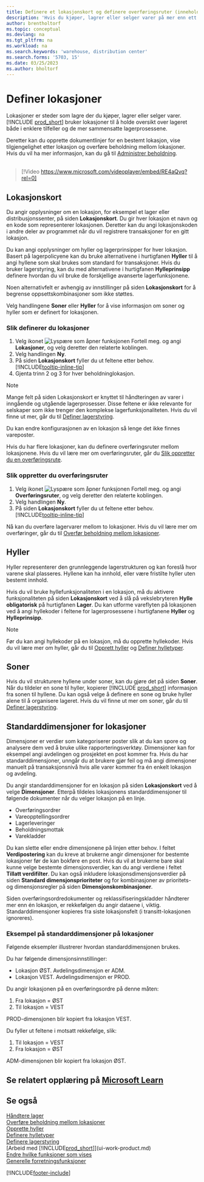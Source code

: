 ```yaml
---
title: Definere et lokasjonskort og definere overføringsruter (inneholder video)
description: 'Hvis du kjøper, lagrer eller selger varer på mer enn ett sted, kan du definere hvert sted som en lokasjon.'
author: brentholtorf
ms.topic: conceptual
ms.devlang: na
ms.tgt_pltfrm: na
ms.workload: na
ms.search.keywords: 'warehouse, distribution center'
ms.search.forms: '5703, 15'
ms.date: 03/25/2023
ms.author: bholtorf
---
```

# <a name="set-up-locations" />Definer lokasjoner

Lokasjoner er steder som lagre der du kjøper, lagrer eller selger varer. [!INCLUDE [prod_short](includes/prod_short.md)] bruker lokasjoner til å holde oversikt over lageret både i enklere tilfeller og de mer sammensatte lagerprosessene.

Deretter kan du opprette dokumentlinjer for en bestemt lokasjon, vise tilgjengelighet etter lokasjon og overføre beholdning mellom lokasjoner. Hvis du vil ha mer informasjon, kan du gå til [Administrer beholdning](inventory-manage-inventory.md).
<br><br>  
  
> [!Video https://www.microsoft.com/videoplayer/embed/RE4aQvq?rel=0]

## <a name="location-cards" />Lokasjonskort

Du angir opplysninger om en lokasjon, for eksempel et lager eller distribusjonssenter, på siden **Lokasjonskort**. Du gir hver lokasjon et navn og en kode som representerer lokasjonen. Deretter kan du angi lokasjonskoden i andre deler av programmet når du vil registrere transaksjoner for en gitt lokasjon.  

Du kan angi opplysninger om hyller og lagerprinsipper for hver lokasjon. Basert på lagerpolicyene kan du bruke alternativene i hurtigfanen **Hyller** til å angi hyllene som skal brukes som standard for transaksjoner. Hvis du bruker lagerstyring, kan du med alternativene i hurtigfanen **Hylleprinsipp** definere hvordan du vil bruke de forskjellige avanserte lagerfunksjonene.  

Noen alternativfelt er avhengig av innstillinger på siden **Lokasjonskort** for å begrense oppsettskombinasjoner som ikke støttes.  

Velg handlingene **Soner** eller **Hyller** for å vise informasjon om soner og hyller som er definert for lokasjonen.

### <a name="to-set-up-a-location" />Slik definerer du lokasjoner

1. Velg ikonet ![Lyspære som åpner funksjonen Fortell meg.](media/ui-search/search_small.png "Fortell hva du vil gjøre") og angi **Lokasjoner**, og velg deretter den relaterte koblingen.
2. Velg handlingen **Ny**.
3. På siden **Lokasjonskort** fyller du ut feltene etter behov. [!INCLUDE[tooltip-inline-tip](includes/tooltip-inline-tip_md.md)]
4. Gjenta trinn 2 og 3 for hver beholdninglokasjon.

> [!NOTE]  
> Mange felt på siden Lokasjonskort er knyttet til håndteringen av varer i inngående og utgående lagerprosesser. Disse feltene er ikke relevante for selskaper som ikke trenger den komplekse lagerfunksjonaliteten. Hvis du vil finne ut mer, går du til [Definer lagerstyring](warehouse-setup-warehouse.md).

Du kan endre konfigurasjonen av en lokasjon så lenge det ikke finnes vareposter.  

Hvis du har flere lokasjoner, kan du definere overføringsruter mellom lokasjonene. Hvis du vil lære mer om overføringsruter, går du [Slik oppretter du en overføringsrute](inventory-how-setup-locations.md#to-create-a-transfer-route).

### <a name="to-create-a-transfer-route" />Slik oppretter du overføringsruter

1. Velg ikonet ![Lyspære som åpner funksjonen Fortell meg.](media/ui-search/search_small.png "Fortell hva du vil gjøre") og angi **Overføringsruter**, og velg deretter den relaterte koblingen.
2. Velg handlingen **Ny**.
4. På siden **Lokasjonskort** fyller du ut feltene etter behov. [!INCLUDE[tooltip-inline-tip](includes/tooltip-inline-tip_md.md)]

Nå kan du overføre lagervarer mellom to lokasjoner. Hvis du vil lære mer om overføringer, går du til [Overfør beholdning mellom lokasjoner](inventory-how-transfer-between-locations.md).

## <a name="bins" />Hyller

Hyller representerer den grunnleggende lagerstrukturen og kan foreslå hvor varene skal plasseres. Hyllene kan ha innhold, eller være fristilte hyller uten bestemt innhold.

Hvis du vil bruke hyllefunksjonaliteten i en lokasjon, må du aktivere funksjonaliteten på siden **Lokasjonskort** ved å slå på vekslebryteren **Hylle obligatorisk** på hurtigfanen **Lager**. Du kan utforme vareflyten på lokasjonen ved å angi hyllekoder i feltene for lagerprosessene i hurtigfanene **Hyller** og **Hylleprinsipp**.

> [!NOTE]
> Før du kan angi hyllekoder på en lokasjon, må du opprette hyllekoder. Hvis du vil lære mer om hyller, går du til [Opprett hyller](warehouse-how-to-create-individual-bins.md) og [Definer hylletyper](warehouse-how-to-set-up-bin-types.md).  

## <a name="zones" />Soner

Hvis du vil strukturere hyllene under soner, kan du gjøre det på siden **Soner**. Når du tildeler en sone til hyller, kopierer [!INCLUDE [prod_short](includes/prod_short.md)] informasjon fra sonen til hyllene. Du kan også velge å definere en sone og bruke hyller alene til å organisere lageret. Hvis du vil finne ut mer om soner, går du til [Definer lagerstyring](warehouse-setup-warehouse.md).  

## <a name="default-dimensions-for-locations" />Standarddimensjoner for lokasjoner

Dimensjoner er verdier som kategoriserer poster slik at du kan spore og analysere dem ved å bruke ulike rapporteringsverktøy. Dimensjoner kan for eksempel angi avdelingen og prosjektet en post kommer fra. Hvis du har standarddimensjoner, unngår du at brukere gjør feil og må angi dimensjoner manuelt på transaksjonsnivå hvis alle varer kommer fra én enkelt lokasjon og avdeling.

Du angir standarddimensjoner for en lokasjon på siden **Lokasjonskort** ved å velge **Dimensjoner**. Etterpå tildeles lokasjonens standarddimensjoner til følgende dokumenter når du velger lokasjon på en linje.

* Overføringsordrer
* Vareopptellingsordrer
* Lagerleveringer
* Beholdningsmottak
* Varekladder

Du kan slette eller endre dimensjonene på linjen etter behov. I feltet **Verdipostering** kan du kreve at brukerne angir dimensjoner for bestemte lokasjoner før de kan bokføre en post. Hvis du vil at brukerne bare skal kunne velge bestemte dimensjonsverdier, kan du angi verdiene i feltet **Tillatt verdifilter**. Du kan også inkludere lokasjonsdimensjonsverdier på siden **Standard dimensjonsprioriteter** og for kombinasjoner av prioritets- og dimensjonsregler på siden **Dimensjonskombinasjoner**.

Siden overføringsordredokumenter og reklassifiseringskladder håndterer mer enn én lokasjon, er rekkefølgen du angir dataene i, viktig. Standarddimensjoner kopieres fra siste lokasjonsfelt (i transitt-lokasjonen ignoreres).

### <a name="example-of-default-dimensions-on-locations" />Eksempel på standarddimensjoner på lokasjoner

Følgende eksempler illustrerer hvordan standarddimensjonen brukes.

Du har følgende dimensjonsinnstillinger:

* Lokasjon ØST. Avdelingsdimensjon er ADM.
* Lokasjon VEST. Avdelingsdimensjon er PROD.

Du angir lokasjonen på en overføringsordre på denne måten:

1. Fra lokasjon = ØST
2. Til lokasjon = VEST

PROD-dimensjonen blir kopiert fra lokasjon VEST.

Du fyller ut feltene i motsatt rekkefølge, slik:

1. Til lokasjon = VEST
2. Fra lokasjon = ØST

ADM-dimensjonen blir kopiert fra lokasjon ØST.

## <a name="see-related-training-at-microsoft-learnlearnmodulestrade-set-up-dynamics-365-business-central" />Se relatert opplæring på [Microsoft Learn](/learn/modules/trade-set-up-dynamics-365-business-central/)

## <a name="see-also" />Se også

[Håndtere lager](inventory-manage-inventory.md)  
[Overføre beholdning mellom lokasjoner](inventory-how-transfer-between-locations.md)  
[Opprette hyller](warehouse-how-to-create-individual-bins.md)  
[Definere hylletyper](warehouse-how-to-set-up-bin-types.md)  
[Definere lagerstyring](warehouse-setup-warehouse.md)  
[Arbeid med [!INCLUDE[prod_short](includes/prod_short.md)]](ui-work-product.md)  
[Endre hvilke funksjoner som vises](ui-experiences.md)  
[Generelle forretningsfunksjoner](ui-across-business-areas.md)  

[!INCLUDE[footer-include](includes/footer-banner.md)]

